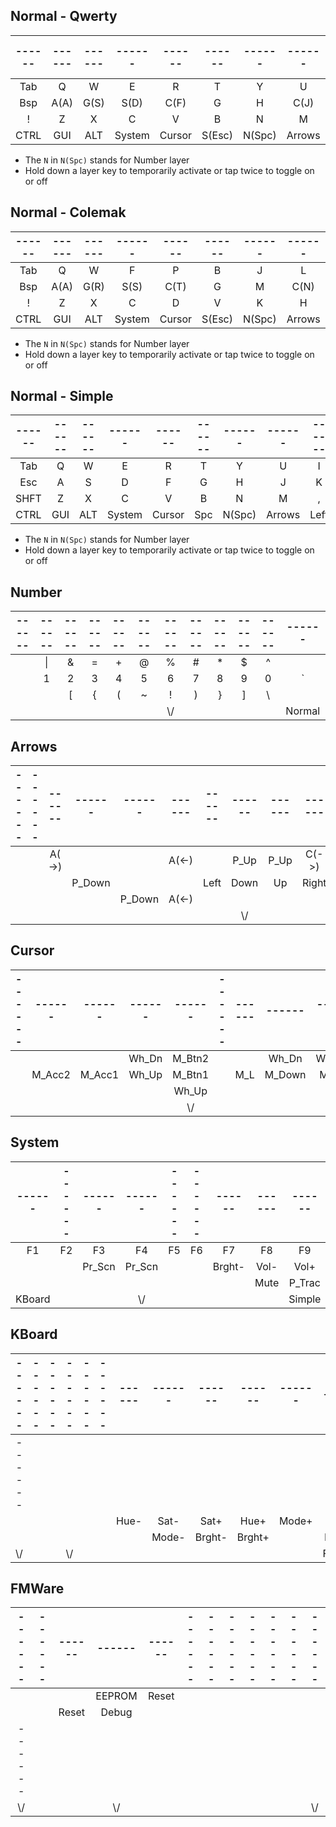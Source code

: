 ## Normal - Qwerty

|------|------|------|------|------|------|------|------|------|------|------|------|
|:----:|:----:|:----:|:----:|:----:|:----:|:----:|:----:|:----:|:----:|:----:|:----:|
| Tab  |   Q  |   W  |   E  |   R  |   T  |   Y  |   U  |   I  |   O  |   P  |  -_  |
| Bsp  | A(A) | G(S) | S(D) | C(F) |   G  |   H  | C(J) | S(K) | G(L) | A(;) |  '"  |
|   !  |   Z  |   X  |   C  |   V  |   B  |   N  |   M  |   ,  |   .  |   /  | Enter|
| CTRL |  GUI |  ALT |System|Cursor|S(Esc)|N(Spc)|Arrows| Left | Down |  Up  | Right|

- The `N` in `N(Spc)` stands for Number layer
- Hold down a layer key to temporarily activate or tap twice to toggle on or off

## Normal - Colemak

|------|------|------|------|------|------|------|------|------|------|------|------|
|:----:|:----:|:----:|:----:|:----:|:----:|:----:|:----:|:----:|:----:|:----:|:----:|
| Tab  |   Q  |   W  |   F  |   P  |   B  |   J  |   L  |   U  |   Y  |   ;  |  -_  |
| Bsp  | A(A) | G(R) | S(S) | C(T) |   G  |   M  | C(N) | S(E) | G(I) | A(O) |  '"  |
|   !  |   Z  |   X  |   C  |   D  |   V  |   K  |   H  |   ,  |   .  |   /  | Enter|
| CTRL |  GUI |  ALT |System|Cursor|S(Esc)|N(Spc)|Arrows| Left | Down |  Up  | Right|

- The `N` in `N(Spc)` stands for Number layer
- Hold down a layer key to temporarily activate or tap twice to toggle on or off

## Normal - Simple

|------|------|------|------|------|------|------|------|------|------|------|------|
|:----:|:----:|:----:|:----:|:----:|:----:|:----:|:----:|:----:|:----:|:----:|:----:|
| Tab  |   Q  |   W  |   E  |   R  |   T  |   Y  |   U  |   I  |   O  |   P  | Bsp  |
| Esc  |   A  |   S  |   D  |   F  |   G  |   H  |   J  |   K  |   L  |   ;  |  '"  |
| SHFT |   Z  |   X  |   C  |   V  |   B  |   N  |   M  |   ,  |   .  |   /  |S(Ent)|
| CTRL |  GUI |  ALT |System|Cursor|  Spc |N(Spc)|Arrows| Left | Down |  Up  | Right|

- The `N` in `N(Spc)` stands for Number layer
- Hold down a layer key to temporarily activate or tap twice to toggle on or off

## Number

|------|------|------|------|------|------|------|------|------|------|------|------|
|:----:|:----:|:----:|:----:|:----:|:----:|:----:|:----:|:----:|:----:|:----:|:----:|
|      |  \|  |  &   |  =   |  +   |  @   |  %   |  #   |  *   |  $   |  ^   |      |
|      |  1   |  2   |  3   |  4   |  5   |  6   |  7   |  8   |  9   |  0   |  \`  |
|      |      |  [   |  {   |  (   |  ~   |  !   |  )   |  }   |  ]   |  \   |      |
|      |      |      |      |      |      | \\/  |      |      |      |      |Normal|

## Arrows

|------|------|------|------|------|------|------|------|------|------|------|------|
|:----:|:----:|:----:|:----:|:----:|:----:|:----:|:----:|:----:|:----:|:----:|:----:|
|      |      |A(->) |      |      |A(<-) |      | P_Up | P_Up |C(->) |      |      |
|      |      |      |P_Down|      |      | Left | Down |  Up  |Right |C(<-) |      |
|      |      |      |      |P_Down|A(<-) |      |      |      |      |      |      |
|      |      |      |      |      |      |      | \\/  |      |      |      |Normal|

## Cursor

|------|------|------|------|------|------|------|------|------|------|------|------|
|:----:|:----:|:----:|:----:|:----:|:----:|:----:|:----:|:----:|:----:|:----:|:----:|
|      |      |      |Wh_Dn |M_Btn2|      |      |Wh_Dn |Wh_Dn |      |      |      |
|      |M_Acc2|M_Acc1|Wh_Up |M_Btn1|      | M_L  |M_Down| M_Up | M_R  |      |      |
|      |      |      |      |Wh_Up |      |      |      |      |      |      |      |
|      |      |      |      | \\/  |      |      |      |      |      |      |Normal|

## System

|------|------|------|------|------|------|------|------|------|------|------|------|
|:----:|:----:|:----:|:----:|:----:|:----:|:----:|:----:|:----:|:----:|:----:|:----:|
|  F1  |  F2  |  F3  |  F4  |  F5  |  F6  |  F7  |  F8  |  F9  | F10  | F11  | F12  |
|      |      |Pr_Scn|Pr_Scn|      |      |Brght-| Vol- | Vol+ |Brght+| Mute |      |
|      |      |      |      |      |      |      | Mute |P_Trac|N_Trac|      | Play |
|KBoard|      |      | \\/  |      |      |      |      |Simple|Qwerty|Colemk|Normal|

## KBoard

|------|------|------|------|------|------|------|------|------|------|------|------|
|:----:|:----:|:----:|:----:|:----:|:----:|:----:|:----:|:----:|:----:|:----:|:----:|
|------|      |      |      |      |      |      |      |      |      |      |      |
|      |      |      |      |      |      | Hue- | Sat- | Sat+ | Hue+ |Mode+ |      |
|      |      |      |      |      |      |      |Mode- |Brght-|Brght+|      |RGB_Tg|
| \\/  |      |      | \\/  |      |      |      |      |      |      |      |FMWare|

## FMWare

|------|------|------|------|------|------|------|------|------|------|------|------|
|:----:|:----:|:----:|:----:|:----:|:----:|:----:|:----:|:----:|:----:|:----:|:----:|
|      |      |      |EEPROM|Reset |      |      |      |      |      |      |      |
|      |      |Reset |Debug |      |      |      |      |      |      |      |      |
|------|      |      |      |      |      |      |      |      |      |      |      |
| \\/  |      |      | \\/  |      |      |      |      |      |      |      | \\/  |
